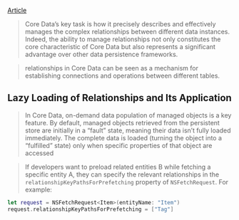 [Article](https://fatbobman.com/en/posts/mastering-relationships-in-core-data-fundamentals/)

> Core Data’s key task is how it precisely describes and effectively manages the complex relationships between different data instances. Indeed, the ability to manage relationships not only constitutes the core characteristic of Core Data but also represents a significant advantage over other data persistence frameworks.

>relationships in Core Data can be seen as a mechanism for establishing connections and operations between different tables.

## Lazy Loading of Relationships and Its Application

>In Core Data, on-demand data population of managed objects is a key feature. By default, managed objects retrieved from the persistent store are initially in a “fault” state, meaning their data isn’t fully loaded immediately. The complete data is loaded (turning the object into a “fulfilled” state) only when specific properties of that object are accessed

>If developers want to preload related entities B while fetching a specific entity A, they can specify the relevant relationships in the `relationshipKeyPathsForPrefetching` property of `NSFetchRequest`. For example:
```Swift 
let request = NSFetchRequest<Item>(entityName: "Item")
request.relationshipKeyPathsForPrefetching = ["Tag"]
```
